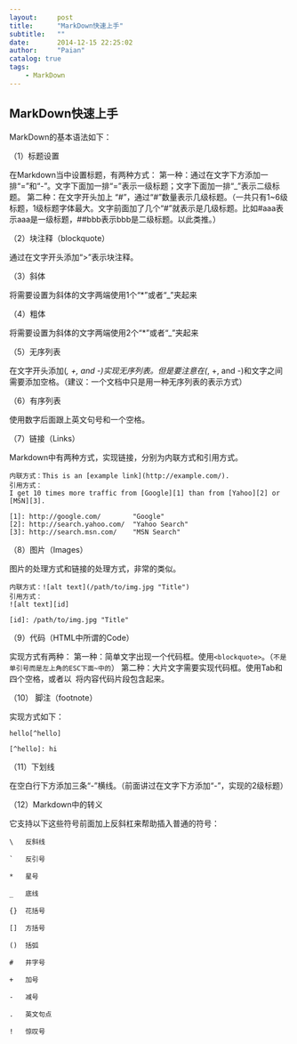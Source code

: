 ```yaml
---
layout:     post
title:      "MarkDown快速上手"
subtitle:   ""
date:       2014-12-15 22:25:02
author:     "Paian"
catalog: true
tags:
    - MarkDown
---
```


## MarkDown快速上手

MarkDown的基本语法如下：

（1）标题设置

在Markdown当中设置标题，有两种方式：
第一种：通过在文字下方添加一排“=”和“-”。文字下面加一排“=”表示一级标题；文字下面加一排“_”表示二级标题。
第二种：在文字开头加上 “#”，通过“#”数量表示几级标题。（一共只有1~6级标题，1级标题字体最大。文字前面加了几个“#”就表示是几级标题。比如#aaa表示aaa是一级标题，##bbb表示bbb是二级标题。以此类推。）

（2）块注释（blockquote）

通过在文字开头添加“>”表示块注释。

（3）斜体

将需要设置为斜体的文字两端使用1个“*”或者“_”夹起来

（4）粗体

将需要设置为斜体的文字两端使用2个“*”或者“_”夹起来

（5）无序列表

在文字开头添加(*, +, and -)实现无序列表。但是要注意在(*, +, and -)和文字之间需要添加空格。（建议：一个文档中只是用一种无序列表的表示方式）

（6）有序列表

使用数字后面跟上英文句号和一个空格。

（7）链接（Links）

Markdown中有两种方式，实现链接，分别为内联方式和引用方式。

	内联方式：This is an [example link](http://example.com/).
	引用方式：
	I get 10 times more traffic from [Google][1] than from [Yahoo][2] or [MSN][3].

	[1]: http://google.com/        "Google"
	[2]: http://search.yahoo.com/  "Yahoo Search"
	[3]: http://search.msn.com/    "MSN Search"

（8）图片（Images）

图片的处理方式和链接的处理方式，非常的类似。

	内联方式：![alt text](/path/to/img.jpg "Title")
	引用方式：
	![alt text][id]

	[id]: /path/to/img.jpg "Title"

（9）代码（HTML中所谓的Code）

实现方式有两种：
第一种：简单文字出现一个代码框。使用`<blockquote>`。（`不是单引号而是左上角的ESC下面~中的`）
第二种：大片文字需要实现代码框。使用Tab和四个空格，或者以``` ```将内容代码片段包含起来。

（10） 脚注（footnote）

实现方式如下：

	hello[^hello]

	[^hello]: hi

（11）下划线

在空白行下方添加三条“-”横线。（前面讲过在文字下方添加“-”，实现的2级标题）

（12）Markdown中的转义

它支持以下这些符号前面加上反斜杠来帮助插入普通的符号：

	\   反斜线

	`   反引号

	*   星号

	_   底线

	{}  花括号

	[]  方括号

	()  括弧

	#   井字号

	+   加号

	-   减号

	.   英文句点

	!   惊叹号
